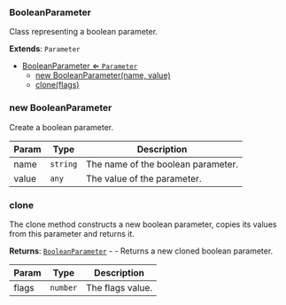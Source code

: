<a name="BooleanParameter"></a>

### BooleanParameter 
Class representing a boolean parameter.


**Extends**: <code>Parameter</code>  

* [BooleanParameter ⇐ <code>Parameter</code>](#BooleanParameter)
    * [new BooleanParameter(name, value)](#new-BooleanParameter)
    * [clone(flags)](#clone)

<a name="new_BooleanParameter_new"></a>

### new BooleanParameter
Create a boolean parameter.


| Param | Type | Description |
| --- | --- | --- |
| name | <code>string</code> | The name of the boolean parameter. |
| value | <code>any</code> | The value of the parameter. |

<a name="BooleanParameter+clone"></a>

### clone
The clone method constructs a new boolean parameter,
copies its values from this parameter and returns it.


**Returns**: [<code>BooleanParameter</code>](#BooleanParameter) - - Returns a new cloned boolean parameter.  

| Param | Type | Description |
| --- | --- | --- |
| flags | <code>number</code> | The flags value. |

